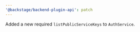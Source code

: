 ```yaml
---
'@backstage/backend-plugin-api': patch
---
```


Added a new required `listPublicServiceKeys` to `AuthService`.
